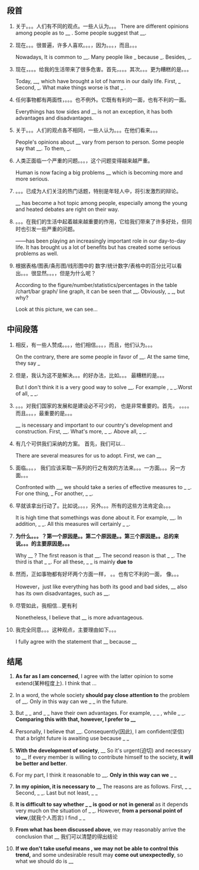 ## 段首

1. 关于。。。人们有不同的观点。一些人认为。。。
 There are different opinions among people as to __ . Some people suggest that __.
 
 
 
2. 现在。。。很普遍，许多人喜欢。。。，因为。。。，而且。。。

   Nowadays, It is common to __. Many people like _ because _. Besides, _.

   

3. 现在，。。。给我的生活带来了很多危害。首先，。。。其次。。。更为糟糕的是。。。

   Today, __, which have brought a lot of harms in our daily life. First, _ Second, _. What make things worse is that _ .

   

4. 任何事物都有两面性，。。。也不例外。它既有有利的一面，也有不利的一面。

   Everythings has tow sides and __ is not an exception, it has both advantages and disadvantages.

   

5. 关于。。。人们的观点各不相同，一些人认为。。。在他们看来。。。

   People's opinions about __  vary from person to person. Some people say that __. To them, _.

   

6. 人类正面临一个严重的问题。。。，这个问题变得越来越严重。

   Human is now facing a big problems __ which is becoming more and more serious.

   

7. 。。。已成为人们关注的热门话题，特别是年轻人中，将引发激烈的辩论。

   __ has become a hot topic among people, especially among the young and heated debates are right on their way.

   

8. 。。。在我们的生活中起着越来越重要的作用，它给我们带来了许多好处，但同时也引发一些严重的问题。

   ——has been playing an increasingly important role in our day-to-day life. It has brought us a lot of  benefits but has created some serious problems as well.

   

9. 根据表格/图表/条形图/线形图中的 数字/统计数字/表格中的百分比可以看出。。。很显然。。。，但是为什么呢？

   According to the figure/number/statistics/percentages in the table /chart/bar graph/ line graph, it can be seen that __. Obviously, _ _, but why?

   Look at this picture, we can see...



## 中间段落

1. 相反，有一些人赞成。。。，他们相信。。。，而且，他们认为。。。

   On the contrary, there are some people in favor of __. At the same time, they say _



2. 但是，我认为这不是解决。。。的好办法，比如。。。 最糟糕的是。。。

   But I don't think it is a very good way to solve __. For example , _ _.Worst of all, _ _.



3. 。。。对我们国家的发展和是建设必不可少的， 也是非常重要的。首先， 。。。。而且。。。，最重要的是。。。

   __ is necessary and important to our country's development and construction. First, __. What's more, _ _. Above all, _ _.



4. 有几个可供我们采纳的方案。 首先，我们可以...

   There are several measures for us to adopt. First, we can __



5. 面临。。。， 我们应该采取一系列的行之有效的方法来。。。一方面。。。另一方面。。。

   Confronted with __, we should take a series of effective measures to _ _. For one thing, _ For another, _ _.



6. 早就该拿出行动了。比如说。。。，另外。。。所有的这些方法肯定会。。。

   It is high time that somethings was done about it. For example, __. In addition, _ _. All this measures will certainly _ _.

   

7. **为什么。。。？第一个原因是。。第二个原因是。。第三个原因是。。总的来说。。。的主要原因是。。。**

   Why __ ? The first reason is that __. The second reason is that _ _. The third is that _ _. For all these, _ _ is mainly **due to** 



8. 然而，正如事物都有好坏两个方面一样， 。。也有它不利的一面， 像。。。

   However，just like everything has both its good and bad sides, __ also has its own disadvantages, such as __.



9. 尽管如此，我相信...更有利

   Nonetheless, I believe that __ is more advantageous.



10. 我完全同意。。。这种观点，主要理由如下。。。

    I fully agree with the statement that __ because __



## 结尾

1. **As far as I am concerned**, I agree with the latter opinion to some extend(某种程度上). I think that ...



2. In a word, the whole society **should pay close attention to** the problem of __. Only in this way can we _ _ in the future.



3. But _ _ and _ _ have their own advantages. For example, _ _ , while _ _. **Comparing this with that, however, I prefer to __**



4. Personally, I believe that __. Consequently(因此), I am confident(坚信) that a bright future is awaiting use because _ _



5. **With the development of society**, __ So it's urgent(迫切) and necessary to __ If every member is willing to contribute himself to the society, **it will be better and better**.



6. For my part, I think it reasonable to __. **Only in this way can we** _ _



7. **In my opinion, it is necessary to** __ The reasons are as follows. First, _ _ Second, _ _. Last but not least, _ _



8. **It is difficult to say whether _ _ is good or not** **in general** as it depends very much on the situation of _ _. However, **from a personal point of view**,(就我个人而言) I find _ _



9. **From what has been discussed above**, we may reasonably arrive the conclusion that __ 我们可以清楚的得出结论



10. **If we don't take useful means , we may not be able to control this trend,** and some undesirable result may **come out unexpectedly**, so what we should do is __



